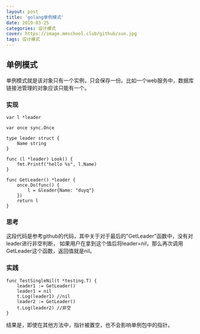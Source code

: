```yaml
---
layout: post
title: 'golang单例模式'
date: 2019-03-25
categories: 设计模式
cover: https://image.mmschool.club/github/sun.jpg
tags: 设计模式
---
```


## 单例模式
单例模式就是该对象只有一个实例，只会保存一份。比如一个web服务中，数据库链接池管理的对象应该只能有一个。
### 实现
```
var l *leader

var once sync.Once

type leader struct {
	Name string
}

func (l *leader) Look() {
	fmt.Printf("hello %s", l.Name)
}

func GetLeader() *leader {
	once.Do(func() {
		l = &leader{Name: "duyq"}
	})
	return l
}

```
### 思考
这段代码是参考github的代码，其中关于对于最后的"GetLeader"函数中，没有对leader进行非空判断，
如果用户在拿到这个值后将leader=nil，那么再次调用GetLeader这个函数，返回值就是nil。

### 实践
```
func TestSingleNil(t *testing.T) {
	leader1 := GetLeader()
	leader1 = nil
	t.Log(leader1) //nil
	leader2 := GetLeader()
	t.Log(leader2) //非空
}
```
结果是，即使在其他方法中，指针被置空，也不会影响单例包中的指针。

